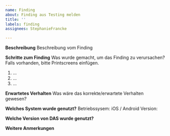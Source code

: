 ```yaml
---
name: Finding
about: Finding aus Testing melden
title: ''
labels: finding
assignees: StephanieFrancke

---
```


**Beschreibung**
Beschreibung vom Finding

**Schritte zum Finding**
Was wurde gemacht, um das Finding zu verursachen? Falls vorhanden, bitte Printscreens einfügen.
1. ...
2. ...
3. ...

**Erwartetes Verhalten**
Was wäre das korrekte/erwartete Verhalten gewesen?

**Welches System wurde genutzt?**
Betriebssysem: iOS / Android
Version:

**Welche Version von DAS wurde genutzt?**


**Weitere Anmerkungen**
